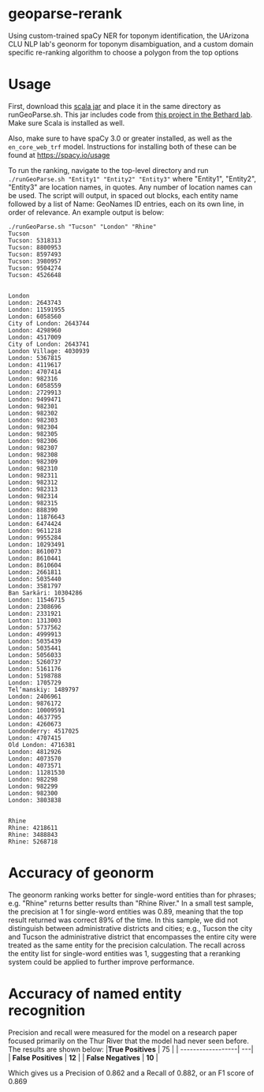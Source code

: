 # geoparse-rerank
Using custom-trained spaCy NER for toponym identification, the UArizona CLU NLP lab's geonorm for toponym disambiguation, and a custom domain specific re-ranking algorithm to choose a polygon from the top options

# Usage
First, download this [scala jar](https://arizona.box.com/s/yqjn0999casxdo3m0b63szwbhlgg5pr6) and place it in the same directory as runGeoParse.sh. This jar includes code from [this project in the Bethard lab](https://github.com/clulab/geonorm). Make sure Scala is installed as well.

Also, make sure to have spaCy 3.0 or greater installed, as well as the `en_core_web_trf` model. Instructions for installing both of these can be found at https://spacy.io/usage

To run the ranking, navigate to the top-level directory and run 
```./runGeoParse.sh "Entity1" "Entity2" "Entity3"```
where "Entity1", "Entity2", "Entity3" are location names, in quotes. Any number of location names can be used. The script will output, in spaced out blocks, each entity name followed by a list of Name: GeoNames ID entries, each on its own line, in order of relevance. An example output is below:
```
./runGeoParse.sh "Tucson" "London" "Rhine"
Tucson
Tucson: 5318313
Tucson: 8800953
Tucson: 8597493
Tucson: 3980957
Tucson: 9504274
Tucson: 4526648


London
London: 2643743
London: 11591955
London: 6058560
City of London: 2643744
London: 4298960
London: 4517009
City of London: 2643741
London Village: 4030939
London: 5367815
London: 4119617
London: 4707414
London: 982316
London: 6058559
London: 2729913
London: 9499471
London: 982301
London: 982302
London: 982303
London: 982304
London: 982305
London: 982306
London: 982307
London: 982308
London: 982309
London: 982310
London: 982311
London: 982312
London: 982313
London: 982314
London: 982315
London: 888390
London: 11876643
London: 6474424
London: 9611218
London: 9955284
London: 10293491
London: 8610073
London: 8610441
London: 8610604
London: 2661811
London: 5035440
London: 3581797
Ban Sarkāri: 10304286
London: 11546715
London: 2308696
London: 2331921
Lonton: 1313003
London: 5737562
London: 4999913
London: 5035439
London: 5035441
London: 5056033
London: 5260737
London: 5161176
London: 5198788
London: 1705729
Tel’manskiy: 1489797
London: 2406961
London: 9876172
London: 10009591
London: 4637795
London: 4260673
Londonderry: 4517025
London: 4707415
Old London: 4716381
London: 4812926
London: 4073570
London: 4073571
London: 11281530
London: 982298
London: 982299
London: 982300
London: 3803838


Rhine
Rhine: 4218611
Rhine: 3488843
Rhine: 5268718

```

# Accuracy of geonorm
The geonorm ranking works better for single-word entities than for phrases; e.g. "Rhine" returns better results than "Rhine River." In a small test sample, the precision at 1 for single-word entities was 0.89, meaning that the top result returned was correct 89% of the time. In this sample, we did not distinguish between administrative districts and cities; e.g., Tucson the city and Tucson the administrative district that encompasses the entire city were treated as the same entity for the precision calculation. The recall across the entity list for single-word entities was 1, suggesting that a reranking system could be applied to further improve performance.

# Accuracy of named entity recognition
Precision and recall were measured for the model on a research paper focused primarily on the Thur River that the model had never seen before. The results are shown below:
|**True Positives** | 75 |
| ------------------| ---|
| **False Positives** | **12** |
| **False Negatives** | **10** |

Which gives us a Precision of 0.862 and a Recall of 0.882, or an F1 score of 0.869
